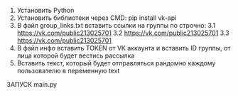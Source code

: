 1. Установить Python
2. Установить библиотеки через CMD:
pip install vk-api
3. В файл group_links.txt вставить ссылки на группы по строчно:
3.1 https://vk.com/public213025701
3.2 https://vk.com/public213025701
3.3 https://vk.com/public213025701
4. В файл инфо вставить TOKEN от VK аккаунта и вставить ID группы, от лица которой будет вестись рассылка
5. Вставить текст, который будет отправляться рандомно каждому пользователю в переменную text

ЗАПУСК main.py
